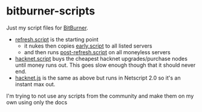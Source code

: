 # bitburner-scripts

Just my script files for [BitBurner](https://store.steampowered.com/app/1812820/Bitburner/).

- [refresh.script](/refresh.script) is the starting point
  - it nukes then copies [early.script](/early.script) to all listed servers
  - and then runs [post-refresh.script](/post-refresh.script) on all moneyless servers
- [hacknet.script](/hacknet.script) buys the cheapest hacknet upgrades/purchase nodes until money runs out. This goes slow enough though that it should never end.
- [hacknet.js](/hacknet.js) is the same as above but runs in Netscript 2.0 so it's an instant max out.

I'm trying to not use any scripts from the community and make them on my own using only the docs
